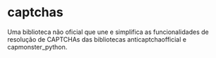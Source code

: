 # captchas
Uma biblioteca não oficial que une e simplifica as funcionalidades de resolução de CAPTCHAs das bibliotecas anticaptchaofficial e capmonster_python.
